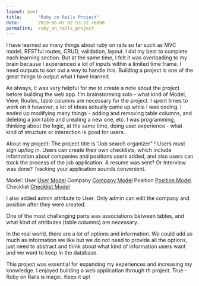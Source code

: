 ```yaml
---
layout: post
title:      "Ruby on Rails Project"
date:       2019-06-07 02:53:32 +0000
permalink:  ruby_on_rails_project
---
```


I have learned so many things about ruby on rails so far such as MVC model, RESTful routes, CRUD, validation, layout. I did my best to complete each learning section. But at the same time, I felt it was overloading to my brain because I experienced a lot of inputs within a limited time frame. I need outputs to sort out a way to handle this. Building a project is one of the great things to output what I have learned.

As always, it was very helpful for me to create a note about the project before building the web app. I’m brainstorming solo - what kind of Model, View, Routes, table columns are necessary for the project. I spent times to work on it however,  a lot of ideas actually came up while I was coding. I ended up modifying many things - adding and removing table columns, and deleting a join table and creating a new one, etc. I was programming, thinking about the logic, at the same time, doing user experience -  what kind of structure or interaction is good for users.

About my project:
The project title is "Job search organizer" !
Users must sign up/log in. Users can create their own checklists, which include information about companies and positions users added,  and also users can track the process of the job application. A resume was sent? Or Interview was done? Tracking your application sounds convenient.

Model:
User
[User Model](https://yukijina.github.io/img/myimg/rails-user-model.png)
Company
[Company Model](https://yukijina.github.io/img/myimg/rails-company-model.png)
Position
[Position Model](https://yukijina.github.io/img/myimg/rails-position-model.png)
Checklist
[Checklist Model](https://yukijina.github.io/img/myimg/rails-checklist-model.png)


I also added admin attribute to User. Only admin can edit the company and position after they were created.


One of the most challenging parts was associations between tables, and what kind of attributes (table columns) are necessary.

In the real world, there are a lot of options and information. We could add as much as information we like but we do not need to provide all the options, just need to abstract and think about what kind of information users want and we want to keep in the database.

This project was essential for expanding my experiences and increasing my knowledge. I enjoyed building a web application through th project. True -  Ruby on Rails is magic. Keep it up!
